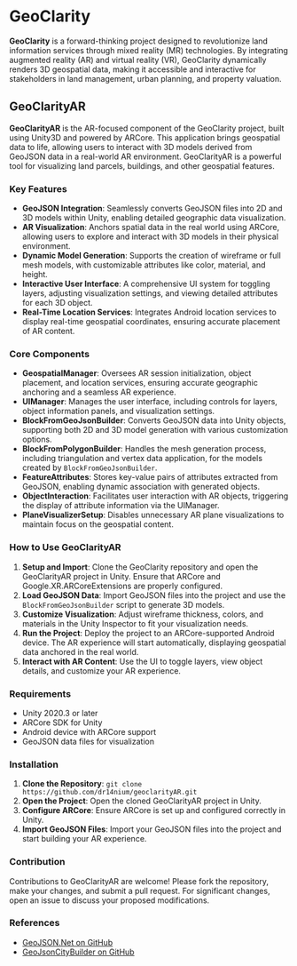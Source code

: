 # GeoClarity

**GeoClarity** is a forward-thinking project designed to revolutionize land information services through mixed reality (MR) technologies. By integrating augmented reality (AR) and virtual reality (VR), GeoClarity dynamically renders 3D geospatial data, making it accessible and interactive for stakeholders in land management, urban planning, and property valuation.

## GeoClarityAR

**GeoClarityAR** is the AR-focused component of the GeoClarity project, built using Unity3D and powered by ARCore. This application brings geospatial data to life, allowing users to interact with 3D models derived from GeoJSON data in a real-world AR environment. GeoClarityAR is a powerful tool for visualizing land parcels, buildings, and other geospatial features.

### Key Features

- **GeoJSON Integration**: Seamlessly converts GeoJSON files into 2D and 3D models within Unity, enabling detailed geographic data visualization.
- **AR Visualization**: Anchors spatial data in the real world using ARCore, allowing users to explore and interact with 3D models in their physical environment.
- **Dynamic Model Generation**: Supports the creation of wireframe or full mesh models, with customizable attributes like color, material, and height.
- **Interactive User Interface**: A comprehensive UI system for toggling layers, adjusting visualization settings, and viewing detailed attributes for each 3D object.
- **Real-Time Location Services**: Integrates Android location services to display real-time geospatial coordinates, ensuring accurate placement of AR content.

### Core Components

- **GeospatialManager**: Oversees AR session initialization, object placement, and location services, ensuring accurate geographic anchoring and a seamless AR experience.
- **UIManager**: Manages the user interface, including controls for layers, object information panels, and visualization settings.
- **BlockFromGeoJsonBuilder**: Converts GeoJSON data into Unity objects, supporting both 2D and 3D model generation with various customization options.
- **BlockFromPolygonBuilder**: Handles the mesh generation process, including triangulation and vertex data application, for the models created by `BlockFromGeoJsonBuilder`.
- **FeatureAttributes**: Stores key-value pairs of attributes extracted from GeoJSON, enabling dynamic association with generated objects.
- **ObjectInteraction**: Facilitates user interaction with AR objects, triggering the display of attribute information via the UIManager.
- **PlaneVisualizerSetup**: Disables unnecessary AR plane visualizations to maintain focus on the geospatial content.

### How to Use GeoClarityAR

1. **Setup and Import**: Clone the GeoClarity repository and open the GeoClarityAR project in Unity. Ensure that ARCore and Google.XR.ARCoreExtensions are properly configured.
2. **Load GeoJSON Data**: Import GeoJSON files into the project and use the `BlockFromGeoJsonBuilder` script to generate 3D models.
3. **Customize Visualization**: Adjust wireframe thickness, colors, and materials in the Unity Inspector to fit your visualization needs.
4. **Run the Project**: Deploy the project to an ARCore-supported Android device. The AR experience will start automatically, displaying geospatial data anchored in the real world.
5. **Interact with AR Content**: Use the UI to toggle layers, view object details, and customize your AR experience.

### Requirements

- Unity 2020.3 or later
- ARCore SDK for Unity
- Android device with ARCore support
- GeoJSON data files for visualization

### Installation

1. **Clone the Repository**:
   `git clone https://github.com/dr14nium/geoclarityAR.git`
2. **Open the Project**: Open the cloned GeoClarityAR project in Unity.
3. **Configure ARCore**: Ensure ARCore is set up and configured correctly in Unity.
4. **Import GeoJSON Files**: Import your GeoJSON files into the project and start building your AR experience.

### Contribution

Contributions to GeoClarityAR are welcome! Please fork the repository, make your changes, and submit a pull request. For significant changes, open an issue to discuss your proposed modifications.

### References

- [GeoJSON.Net on GitHub](https://github.com/ViRGIS-Team/GeoJSON.Net)
- [GeoJsonCityBuilder on GitHub](https://github.com/ElmarJ/GeoJsonCityBuilder)
